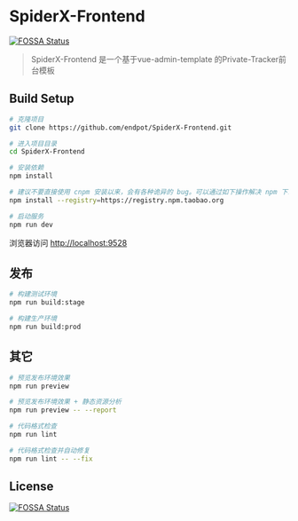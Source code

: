 # SpiderX-Frontend
[![FOSSA Status](https://app.fossa.io/api/projects/git%2Bgithub.com%2Fajycc20%2FSpiderX-Frontend.svg?type=shield)](https://app.fossa.io/projects/git%2Bgithub.com%2Fajycc20%2FSpiderX-Frontend?ref=badge_shield)


> SpiderX-Frontend 是一个基于vue-admin-template 的Private-Tracker前台模板


## Build Setup

```bash
# 克隆项目
git clone https://github.com/endpot/SpiderX-Frontend.git

# 进入项目目录
cd SpiderX-Frontend

# 安装依赖
npm install

# 建议不要直接使用 cnpm 安装以来，会有各种诡异的 bug。可以通过如下操作解决 npm 下载速度慢的问题
npm install --registry=https://registry.npm.taobao.org

# 启动服务
npm run dev
```

浏览器访问 [http://localhost:9528](http://localhost:9528)

## 发布

```bash
# 构建测试环境
npm run build:stage

# 构建生产环境
npm run build:prod
```

## 其它

```bash
# 预览发布环境效果
npm run preview

# 预览发布环境效果 + 静态资源分析
npm run preview -- --report

# 代码格式检查
npm run lint

# 代码格式检查并自动修复
npm run lint -- --fix
```


## License
[![FOSSA Status](https://app.fossa.io/api/projects/git%2Bgithub.com%2Fajycc20%2FSpiderX-Frontend.svg?type=large)](https://app.fossa.io/projects/git%2Bgithub.com%2Fajycc20%2FSpiderX-Frontend?ref=badge_large)